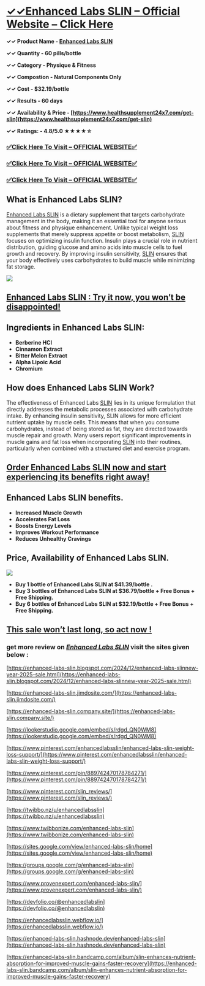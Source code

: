 # **[✓✓Enhanced Labs SLIN – Official Website – Click Here](https://www.healthsupplement24x7.com/get-slin)**

**✓✓ Product Name - [Enhanced Labs SLIN](https://www.healthsupplement24x7.com/get-slin)**

**✓✓ Quantity - 60 pills/bottle**

**✓✓ Category - Physique & Fitness**

**✓✓ Compostion - Natural Components Only**

**✓✓ Cost - $32.19/bottle**

**✓✓ Results - 60 days**

**✓✓ Availability & Price - [https://www.healthsupplement24x7.com/get-slin](https://www.healthsupplement24x7.com/get-slin)**

**✓✓ Ratings: - 4.8/5.0 ★★★★☆**

### **[✅Click Here To Visit – OFFICIAL WEBSITE✅](https://www.healthsupplement24x7.com/get-slin)**

### **[✅Click Here To Visit – OFFICIAL WEBSITE✅](https://www.healthsupplement24x7.com/get-slin)**

### **[✅Click Here To Visit – OFFICIAL WEBSITE✅](https://www.healthsupplement24x7.com/get-slin)**

## **What is Enhanced Labs SLIN?**

[Enhanced Labs SLIN](https://www.pinterest.com/enhancedlabsslin/enhanced-labs-slin-weight-loss-support/) is a dietary supplement that targets carbohydrate management in the body, making it an essential tool for anyone serious about fitness and physique enhancement. Unlike typical weight loss supplements that merely suppress appetite or boost metabolism, [SLIN](https://www.pinterest.com/pin/889742470178784271/) focuses on optimizing insulin function. Insulin plays a crucial role in nutrient distribution, guiding glucose and amino acids into muscle cells to fuel growth and recovery. By improving insulin sensitivity, [SLIN](https://www.pinterest.com/slin_reviews/) ensures that your body effectively uses carbohydrates to build muscle while minimizing fat storage.

[![](https://blogger.googleusercontent.com/img/b/R29vZ2xl/AVvXsEgxpysPvlkBBbfl21esbcpUPz8H59MNi__LJLg5vQQN7RBPuluHDllZKjlVPRBf9txAwMvOrm5KADJp4vjQp_9i0bnOKMwu5kbuuHw14cOji-zt2Kwc0sXZIRWCzjYJxe5CNNEhV_kWszErQrMcEw7-8NAQdx477tXDdbMqyYtUFHA78cSUSXmOUc3kARE/w640-h480/Enhanced%20Labs%20SLIN%205.png)](https://www.healthsupplement24x7.com/get-slin)

## **[Enhanced Labs SLIN : Try it now, you won’t be disappointed!](https://www.healthsupplement24x7.com/get-slin)**

## **Ingredients in Enhanced Labs SLIN:**

- **Berberine HCl**
- **Cinnamon Extract**
- **Bitter Melon Extract**
- **Alpha Lipoic Acid**
- **Chromium**

## **How does Enhanced Labs SLIN Work?**

The effectiveness of Enhanced Labs [SLIN](https://colab.research.google.com/drive/18shMYvIGZCNrsQf25SoEkhFBa0AS5ZEo) lies in its unique formulation that directly addresses the metabolic processes associated with carbohydrate intake. By enhancing insulin sensitivity, SLIN allows for more efficient nutrient uptake by muscle cells. This means that when you consume carbohydrates, instead of being stored as fat, they are directed towards muscle repair and growth. Many users report significant improvements in muscle gains and fat loss when incorporating [SLIN](https://groups.google.com/g/enhanced-labs-slin/c/5Rfzahq1WYg) into their routines, particularly when combined with a structured diet and exercise program.

## **[Order Enhanced Labs SLIN now and start experiencing its benefits right away!](https://www.healthsupplement24x7.com/get-slin)**

## **Enhanced Labs SLIN benefits.**

- **Increased Muscle Growth**
- **Accelerates Fat Loss**
- **Boosts Energy Levels**
- **Improves Workout Performance**
- **Reduces Unhealthy Cravings**

## **Price, Availability of Enhanced Labs SLIN.**

[![](https://blogger.googleusercontent.com/img/b/R29vZ2xl/AVvXsEgtmom8X4jkwKsH6cEAJc_bvidtjYSIbDjS1EUg-YZxLDjAK-FQbTQG_3YoQVbL4lEUajHrX68t0FACtMVKQAJPU3as3DgWdWRw6ya_RCfjdCpwjJPDv79OixxQWf2HkJQnccLqb4WXYcuFbjfkf6kPC1dMUQs1bn6UwFW7lV9I6yybmqIFogDehDi3tIg/w640-h508/Enhanced%20Labs%20SLIN%20Price.png)](https://www.healthsupplement24x7.com/get-slin)

- **Buy 1 bottle of Enhanced Labs SLIN at $41.39/bottle .**
- **Buy 3 bottles of Enhanced Labs SLIN at $36.79/bottle + Free Bonus + Free Shipping.**
- **Buy 6 bottles of Enhanced Labs SLIN at $32.19/bottle + Free Bonus + Free Shipping.**

## **[This sale won’t last long, so act now !](https://www.healthsupplement24x7.com/get-slin)**

### **get more review on _[Enhanced Labs SLIN](https://www.healthsupplement24x7.com/get-slin)_ visit the sites given below :**

[https://enhanced-labs-slin.blogspot.com/2024/12/enhanced-labs-slinnew-year-2025-sale.html](https://enhanced-labs-slin.blogspot.com/2024/12/enhanced-labs-slinnew-year-2025-sale.html)

[https://enhanced-labs-slin.jimdosite.com/](https://enhanced-labs-slin.jimdosite.com/)

[https://enhanced-labs-slin.company.site/](https://enhanced-labs-slin.company.site/)

[https://lookerstudio.google.com/embed/s/rdgd_QN0WM8](https://lookerstudio.google.com/embed/s/rdgd_QN0WM8)

[https://www.pinterest.com/enhancedlabsslin/enhanced-labs-slin-weight-loss-support/](https://www.pinterest.com/enhancedlabsslin/enhanced-labs-slin-weight-loss-support/)

[https://www.pinterest.com/pin/889742470178784271/](https://www.pinterest.com/pin/889742470178784271/)

[https://www.pinterest.com/slin_reviews/](https://www.pinterest.com/slin_reviews/)

[https://twibbo.nz/u/enhancedlabsslin](https://twibbo.nz/u/enhancedlabsslin)

[https://www.twibbonize.com/enhanced-labs-slin](https://www.twibbonize.com/enhanced-labs-slin)

[https://sites.google.com/view/enhanced-labs-slin/home](https://sites.google.com/view/enhanced-labs-slin/home)

[https://groups.google.com/g/enhanced-labs-slin](https://groups.google.com/g/enhanced-labs-slin)

[https://www.provenexpert.com/enhanced-labs-slin/](https://www.provenexpert.com/enhanced-labs-slin/)

[https://devfolio.co/@enhancedlabslin](https://devfolio.co/@enhancedlabslin)

[https://enhancedlabsslin.webflow.io/](https://enhancedlabsslin.webflow.io/)

[https://enhanced-labs-slin.hashnode.dev/enhanced-labs-slin](https://enhanced-labs-slin.hashnode.dev/enhanced-labs-slin)

[https://enhanced-labs-slin.bandcamp.com/album/slin-enhances-nutrient-absorption-for-improved-muscle-gains-faster-recovery](https://enhanced-labs-slin.bandcamp.com/album/slin-enhances-nutrient-absorption-for-improved-muscle-gains-faster-recovery)
